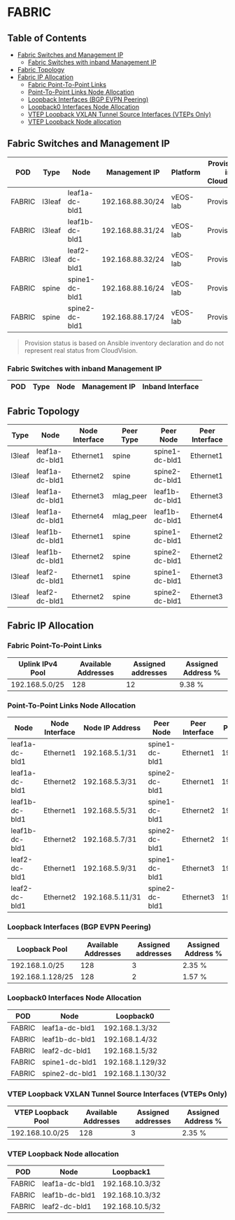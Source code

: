 # FABRIC

## Table of Contents

- [Fabric Switches and Management IP](#fabric-switches-and-management-ip)
  - [Fabric Switches with inband Management IP](#fabric-switches-with-inband-management-ip)
- [Fabric Topology](#fabric-topology)
- [Fabric IP Allocation](#fabric-ip-allocation)
  - [Fabric Point-To-Point Links](#fabric-point-to-point-links)
  - [Point-To-Point Links Node Allocation](#point-to-point-links-node-allocation)
  - [Loopback Interfaces (BGP EVPN Peering)](#loopback-interfaces-bgp-evpn-peering)
  - [Loopback0 Interfaces Node Allocation](#loopback0-interfaces-node-allocation)
  - [VTEP Loopback VXLAN Tunnel Source Interfaces (VTEPs Only)](#vtep-loopback-vxlan-tunnel-source-interfaces-vteps-only)
  - [VTEP Loopback Node allocation](#vtep-loopback-node-allocation)

## Fabric Switches and Management IP

| POD | Type | Node | Management IP | Platform | Provisioned in CloudVision | Serial Number |
| --- | ---- | ---- | ------------- | -------- | -------------------------- | ------------- |
| FABRIC | l3leaf | leaf1a-dc-bld1 | 192.168.88.30/24 | vEOS-lab | Provisioned | - |
| FABRIC | l3leaf | leaf1b-dc-bld1 | 192.168.88.31/24 | vEOS-lab | Provisioned | - |
| FABRIC | l3leaf | leaf2-dc-bld1 | 192.168.88.32/24 | vEOS-lab | Provisioned | - |
| FABRIC | spine | spine1-dc-bld1 | 192.168.88.16/24 | vEOS-lab | Provisioned | - |
| FABRIC | spine | spine2-dc-bld1 | 192.168.88.17/24 | vEOS-lab | Provisioned | - |

> Provision status is based on Ansible inventory declaration and do not represent real status from CloudVision.

### Fabric Switches with inband Management IP

| POD | Type | Node | Management IP | Inband Interface |
| --- | ---- | ---- | ------------- | ---------------- |

## Fabric Topology

| Type | Node | Node Interface | Peer Type | Peer Node | Peer Interface |
| ---- | ---- | -------------- | --------- | ----------| -------------- |
| l3leaf | leaf1a-dc-bld1 | Ethernet1 | spine | spine1-dc-bld1 | Ethernet1 |
| l3leaf | leaf1a-dc-bld1 | Ethernet2 | spine | spine2-dc-bld1 | Ethernet1 |
| l3leaf | leaf1a-dc-bld1 | Ethernet3 | mlag_peer | leaf1b-dc-bld1 | Ethernet3 |
| l3leaf | leaf1a-dc-bld1 | Ethernet4 | mlag_peer | leaf1b-dc-bld1 | Ethernet4 |
| l3leaf | leaf1b-dc-bld1 | Ethernet1 | spine | spine1-dc-bld1 | Ethernet2 |
| l3leaf | leaf1b-dc-bld1 | Ethernet2 | spine | spine2-dc-bld1 | Ethernet2 |
| l3leaf | leaf2-dc-bld1 | Ethernet1 | spine | spine1-dc-bld1 | Ethernet3 |
| l3leaf | leaf2-dc-bld1 | Ethernet2 | spine | spine2-dc-bld1 | Ethernet3 |

## Fabric IP Allocation

### Fabric Point-To-Point Links

| Uplink IPv4 Pool | Available Addresses | Assigned addresses | Assigned Address % |
| ---------------- | ------------------- | ------------------ | ------------------ |
| 192.168.5.0/25 | 128 | 12 | 9.38 % |

### Point-To-Point Links Node Allocation

| Node | Node Interface | Node IP Address | Peer Node | Peer Interface | Peer IP Address |
| ---- | -------------- | --------------- | --------- | -------------- | --------------- |
| leaf1a-dc-bld1 | Ethernet1 | 192.168.5.1/31 | spine1-dc-bld1 | Ethernet1 | 192.168.5.0/31 |
| leaf1a-dc-bld1 | Ethernet2 | 192.168.5.3/31 | spine2-dc-bld1 | Ethernet1 | 192.168.5.2/31 |
| leaf1b-dc-bld1 | Ethernet1 | 192.168.5.5/31 | spine1-dc-bld1 | Ethernet2 | 192.168.5.4/31 |
| leaf1b-dc-bld1 | Ethernet2 | 192.168.5.7/31 | spine2-dc-bld1 | Ethernet2 | 192.168.5.6/31 |
| leaf2-dc-bld1 | Ethernet1 | 192.168.5.9/31 | spine1-dc-bld1 | Ethernet3 | 192.168.5.8/31 |
| leaf2-dc-bld1 | Ethernet2 | 192.168.5.11/31 | spine2-dc-bld1 | Ethernet3 | 192.168.5.10/31 |

### Loopback Interfaces (BGP EVPN Peering)

| Loopback Pool | Available Addresses | Assigned addresses | Assigned Address % |
| ------------- | ------------------- | ------------------ | ------------------ |
| 192.168.1.0/25 | 128 | 3 | 2.35 % |
| 192.168.1.128/25 | 128 | 2 | 1.57 % |

### Loopback0 Interfaces Node Allocation

| POD | Node | Loopback0 |
| --- | ---- | --------- |
| FABRIC | leaf1a-dc-bld1 | 192.168.1.3/32 |
| FABRIC | leaf1b-dc-bld1 | 192.168.1.4/32 |
| FABRIC | leaf2-dc-bld1 | 192.168.1.5/32 |
| FABRIC | spine1-dc-bld1 | 192.168.1.129/32 |
| FABRIC | spine2-dc-bld1 | 192.168.1.130/32 |

### VTEP Loopback VXLAN Tunnel Source Interfaces (VTEPs Only)

| VTEP Loopback Pool | Available Addresses | Assigned addresses | Assigned Address % |
| ------------------ | ------------------- | ------------------ | ------------------ |
| 192.168.10.0/25 | 128 | 3 | 2.35 % |

### VTEP Loopback Node allocation

| POD | Node | Loopback1 |
| --- | ---- | --------- |
| FABRIC | leaf1a-dc-bld1 | 192.168.10.3/32 |
| FABRIC | leaf1b-dc-bld1 | 192.168.10.3/32 |
| FABRIC | leaf2-dc-bld1 | 192.168.10.5/32 |
